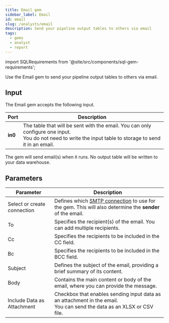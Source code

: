 ```yaml
---
title: Email gem
sidebar_label: Email
id: email
slug: /analysts/email
description: Send your pipeline output tables to others via email
tags:
  - gems
  - analyst
  - report
---
```


import SQLRequirements from '@site/src/components/sql-gem-requirements';

<SQLRequirements
  execution_engine="Prophecy Automate"
  sql_package_name=""
  sql_package_version=""
/>

Use the Email gem to send your pipeline output tables to others via email.

## Input

The Email gem accepts the following input.

| Port    | Description                                                                                                                                                    |
| ------- | -------------------------------------------------------------------------------------------------------------------------------------------------------------- |
| **in0** | The table that will be sent with the email. You can only configure one input. <br/>You do not need to write the input table to storage to send it in an email. |

The gem will send email(s) when it runs. No output table will be written to your data warehouse.

## Parameters

| Parameter                   | Description                                                                                                                                                                 |
| --------------------------- | --------------------------------------------------------------------------------------------------------------------------------------------------------------------------- |
| Select or create connection | Defines which [SMTP connection](docs/administration/fabrics/prophecy-fabrics/connections/smtp.md) to use for the gem. This will also determine the **sender** of the email. |
| To                          | Specifies the recipient(s) of the email. You can add multiple recipients.                                                                                                   |
| Cc                          | Specifies the recipients to be included in the CC field.                                                                                                                    |
| Bc                          | Specifies the recipients to be included in the BCC field.                                                                                                                   |
| Subject                     | Defines the subject of the email, providing a brief summary of its content.                                                                                                 |
| Body                        | Contains the main content or body of the email, where you can provide the message.                                                                                          |
| Include Data as Attachment  | Checkbox that enables sending input data as an attachment in the email. <br/>You can send the data as an XLSX or CSV file.                                                  |
